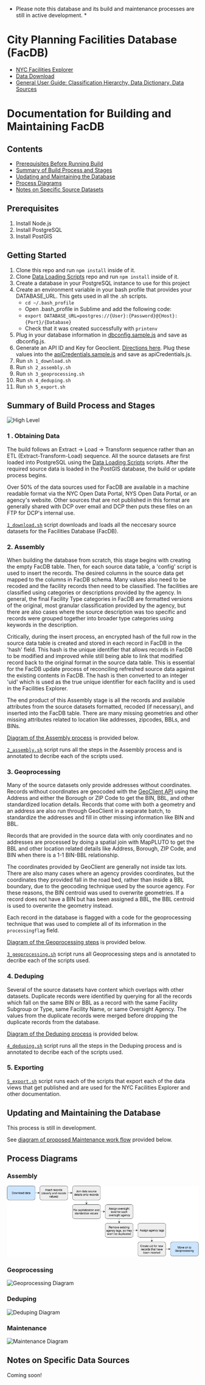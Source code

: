 * Please note this database and its build and maintenance processes are still in active development. *

# City Planning Facilities Database (FacDB)

  * [NYC Facilities Explorer](http://capitalplanning.nyc.gov/facilities)
  * [Data Download](https://www1.nyc.gov/site/planning/data-maps/open-data/dwn-selfac.page)
  * [General User Guide: Classification Hierarchy, Data Dictionary, Data Sources](http://docs.capitalplanning.nyc/facdb/)

# Documentation for Building and Maintaining FacDB

## Contents
- [Prerequisites Before Running Build](https://github.com/NYCPlanning/facilities-db#prerequisites)
- [Summary of Build Process and Stages](https://github.com/NYCPlanning/facilities-db#summary-of-build-process-and-stages)
- [Updating and Maintaining the Database](https://github.com/NYCPlanning/facilities-db#updating-and-maintaining-the-database)
- [Process Diagrams](https://github.com/NYCPlanning/facilities-db#process-diagrams)
- [Notes on Specific Source Datasets](https://github.com/NYCPlanning/facilities-db#notes-on-specific-data-sources)


## Prerequisites

1. Install Node.js
2. Install PostgreSQL
3. Install PostGIS


## Getting Started

1. Clone this repo and run `npm install` inside of it.
2. Clone [Data Loading Scripts](https://github.com/NYCPlanning/data-loading-scripts) repo and run `npm install` inside of it.
3. Create a database in your PostgreSQL instance to use for this project
4. Create an environment variable in your bash profile that provides your DATABASE_URL. This gets used in all the .sh scripts.
    * `cd ~/.bash_profile`
    * Open .bash_profile in Sublime and add the following code:
    * `export DATABASE_URL=postgres://{User}:{Password}@{Host}:{Port}/{Database}`
    * Check that it was created successfully with `printenv`
5. Plug in your database information in [dbconfig.sample.js](https://github.com/NYCPlanning/facilities-db/blob/master/dbconfig.sample.js) and save as dbconfig.js.
6. Generate an API ID and Key for Geoclient. [Directions here](https://developer.cityofnewyork.us/api/geoclient-api). Plug these values into the [apiCredentials.sample.js](https://github.com/NYCPlanning/facilities-db/blob/master/apiCredentials.sample.js) and save as apiCredentials.js.
7. Run `sh 1_download.sh`
8. Run `sh 2_assembly.sh`
9. Run `sh 3_geoprocessing.sh`
10. Run `sh 4_deduping.sh`
11. Run `sh 5_export.sh`


## Summary of Build Process and Stages

![High Level](./diagrams/FacDB_HighLevel.png)

### 1 . Obtaining Data

The build follows an Extract -> Load -> Transform sequence rather than an ETL (Extract-Transform-Load) sequence. All the source datasets are first loaded into PostgreSQL using the [Data Loading Scripts](https://github.com/NYCPlanning/data-loading-scripts) scripts. After the required source data is loaded in the PostGIS database, the build or update process begins.

Over 50% of the data sources used for FacDB are available in a machine readable format via the NYC Open Data Portal, NYS Open Data Portal, or an agency's website. Other sources that are not published in this format are generally shared with DCP over email and DCP then puts these files on an FTP for DCP's internal use.

[`1_download.sh`](https://github.com/NYCPlanning/facilities-db/blob/master/1_download.sh) script downloads and loads all the neccesary source datasets for the Facilities Database (FacDB).

### 2. Assembly

When building the database from scratch, this stage begins with creating the empty FacDB table. Then, for each source data table, a 'config' script is used to insert the records. The desired columns in the source data get mapped to the columns in FacDB schema. Many values also need to be recoded and the facility records then need to be classified. The facilities are classified using categories or descriptions provided by the agency. In general, the final Facility Type categories in FacDB are formatted versions of the original, most granular classification provided by the agency, but there are also cases where the source description was too specific and records were grouped together into broader type categories using keywords in the description.

Critically, during the insert process, an encrypted hash of the full row in the source data table is created and stored in each record in FacDB in the 'hash' field. This hash is the unique identifier that allows records in FacDB to be modified and improved while still being able to link that modified record back to the original format in the source data table. This is essential for the FacDB update process of reconciling refreshed source data against the existing contents in FacDB. The hash is then converted to an integer 'uid' which is used as the true unique identifier for each facility and is used in the Facilities Explorer.

The end product of this Assembly stage is all the records and available attributes from the source datasets formatted, recoded (if necessary), and inserted into the FacDB table. There are many missing geometries and other missing attributes related to location like addresses, zipcodes, BBLs, and BINs.

[Diagram of the Assembly process](https://github.com/NYCPlanning/facilities-db#assembly) is provided below.

[`2_assembly.sh`](https://github.com/NYCPlanning/facilities-db/blob/master/2_assembly.sh) script runs all the steps in the Assembly process and is annotated to decribe each of the scripts used.

### 3. Geoprocessing

Many of the source datasets only provide addresses without coordinates. Records without coordinates are geocoded with the [GeoClient API](https://developer.cityofnewyork.us/api/geoclient-api) using the Address and either the Borough or ZIP Code to get the BIN, BBL, and other standardized location details. Records that come with both a geometry and an address are also run through GeoClient in a separate batch, to standardize the addresses and fill in other missing information like BIN and BBL. 

Records that are provided in the source data with only coordinates and no addresses are processed by doing a spatial join with MapPLUTO to get the BBL and other location related details like Address, Borough, ZIP Code, and BIN when there is a 1-1 BIN-BBL relationship. 

The coordinates provided by GeoClient are generally not inside tax lots. There are also many cases where an agency provides coordinates, but the coordinates they provided fall in the road bed, rather than inside a BBL boundary, due to the geocoding technique used by the source agency. For these reasons, the BIN centroid was used to overwrite geometries. If a record does not have a BIN but has been assigned a BBL, the BBL centroid is used to overwrite the geometry instead. 

Each record in the database is flagged with a code for the geoprocessing technique that was used to complete all of its information in the `processingflag` field.

[Diagram of the Geoprocessing steps](https://github.com/NYCPlanning/facilities-db#geoprocessing) is provided below.

[`3_geoprocessing.sh`](https://github.com/NYCPlanning/facilities-db/blob/master/3_geoprocessing.sh) script runs all Geoprocessing steps and is annotated to decribe each of the scripts used.

### 4. Deduping

Several of the source datasets have content which overlaps with other datasets. Duplicate records were identified by querying for all the records which fall on the same BIN or BBL as a record with the same Facility Subgroup or Type, same Facility Name, or same Oversight Agency. The values from the duplicate records were merged before dropping the duplicate records from the database. 

[Diagram of the Deduping process](https://github.com/NYCPlanning/facilities-db#deduping) is provided below.

[`4_deduping.sh`](https://github.com/NYCPlanning/facilities-db/blob/master/4_deduping.sh)  script runs all the steps in the Deduping process and is annotated to decribe each of the scripts used.

### 5. Exporting

[`5_export.sh`](https://github.com/NYCPlanning/facilities-db/blob/master/5_export.sh) script runs each of the scripts that export each of the data views that get published and are used for the NYC Facilities Explorer and other documentation.


## Updating and Maintaining the Database

This process is still in development.

See [diagram of proposed Maintenance work flow](https://github.com/NYCPlanning/facilities-db#maintenance) provided below.



## Process Diagrams

### Assembly
![Assembly Diagram](./diagrams/FacDB_Assembly.png)

### Geoprocessing
![Geoprocessing Diagram](./diagrams/FacDB_Geoprocessing.png)

### Deduping
![Deduping Diagram](./diagrams/FacDB_Deduping.png)

### Maintenance
![Maintenance Diagram](./diagrams/FacDB_Maintenance.png)


## Notes on Specific Data Sources

Coming soon!
